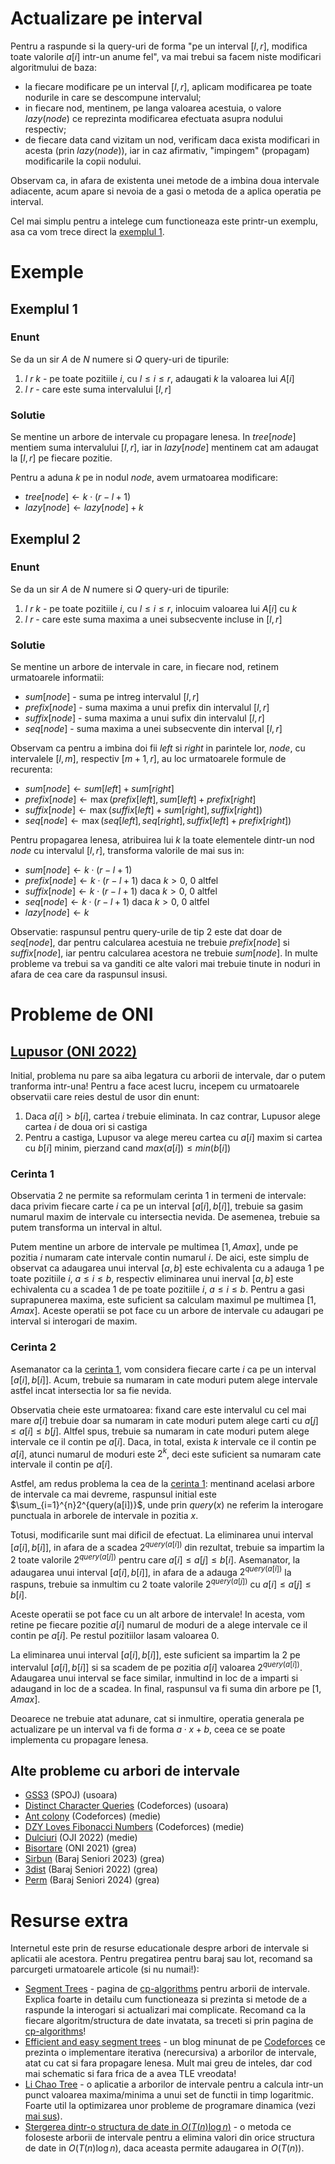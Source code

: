 
# Actualizare pe interval

Pentru a raspunde si la query-uri de forma "pe un interval $[l,r]$, modifica toate valorile $a[i]$ intr-un anume fel", va mai trebui sa facem niste modificari algoritmului de baza:
 - la fiecare modificare pe un interval $[l,r]$, aplicam modificarea pe toate nodurile in care se descompune intervalul;
 - in fiecare nod, mentinem, pe langa valoarea acestuia, o valore $lazy(node)$ ce reprezinta modificarea efectuata asupra nodului respectiv;
 - de fiecare data cand vizitam un nod, verificam daca exista modificari in acesta (prin $lazy(node)$), iar in caz afirmativ, "impingem" (propagam) modificarile la copii nodului.

Observam ca, in afara de existenta unei metode de a imbina doua intervale adiacente, acum apare si nevoia de a gasi o metoda de a aplica operatia pe interval.

Cel mai simplu pentru a intelege cum functioneaza este printr-un exemplu, asa ca vom trece direct la [exemplul 1](#exemplul-1).

# Exemple

## Exemplul 1

### Enunt

Se da un sir $A$ de $N$ numere si $Q$ query-uri de tipurile:
 1. $l$ $r$ $k$ - pe toate pozitiile $i$, cu $l \le i \le r$, adaugati $k$ la valoarea lui $A[i]$
 2. $l$ $r$ - care este suma intervalului $[l, r]$

### Solutie

Se mentine un arbore de intervale cu propagare lenesa. In $tree[node]$ mentiem suma intervalului $[l, r]$, iar in $lazy[node]$ mentinem cat am adaugat la $[l, r]$ pe fiecare pozitie.

Pentru a aduna $k$ pe in nodul $node$, avem urmatoarea modificare:
 - $tree[node] \leftarrow k \cdot (r - l + 1)$
 - $lazy[node] \leftarrow lazy[node] + k$

## Exemplul 2

### Enunt

Se da un sir $A$ de $N$ numere si $Q$ query-uri de tipurile:
 1. $l$ $r$ $k$ - pe toate pozitiile $i$, cu $l \le i \le r$, inlocuim valoarea lui $A[i]$ cu $k$
 2. $l$ $r$ - care este suma maxima a unei subsecvente incluse in $[l, r]$

### Solutie

Se mentine un arbore de intervale in care, in fiecare nod, retinem urmatoarele informatii:
 - $sum[node]$ - suma pe intreg intervalul $[l, r]$
 - $prefix[node]$ - suma maxima a unui prefix din intervalul $[l, r]$
 - $suffix[node]$ - suma maxima a unui sufix din intervalul $[l, r]$
 - $seq[node]$ - suma maxima a unei subsecvente din interval $[l, r]$

Observam ca pentru a imbina doi fii $left$ si $right$ in parintele lor, $node$, cu intervalele $[l, m]$, respectiv $[m + 1, r]$, au loc urmatoarele formule de recurenta:
 - $sum[node] \leftarrow sum[left] + sum[right]$
 - $prefix[node] \leftarrow \max(prefix[left], sum[left] + prefix[right]$
 - $suffix[node] \leftarrow \max(suffix[left] + sum[right], suffix[right])$
 - $seq[node] \leftarrow \max(seq[left], seq[right], suffix[left] + prefix[right])$

Pentru propagarea lenesa, atribuirea lui $k$ la toate elementele dintr-un nod $node$ cu intervalul $[l, r]$, transforma valorile de mai sus in:
 - $sum[node] \leftarrow k \cdot (r - l + 1)$
 - $prefix[node] \leftarrow k \cdot (r - l + 1)$ daca $k > 0$, $0$ altfel
 - $suffix[node] \leftarrow k \cdot (r - l + 1)$ daca $k > 0$, $0$ altfel
 - $seq[node] \leftarrow k \cdot (r - l + 1)$ daca $k > 0$, $0$ altfel
 - $lazy[node] \leftarrow k$

Observatie: raspunsul pentru query-urile de tip $2$ este dat doar de $seq[node]$, dar pentru calcularea acestuia ne trebuie $prefix[node]$ si $suffix[node]$, iar pentru calcularea acestora ne trebuie $sum[node]$. In multe probleme va trebui sa va ganditi ce alte valori mai trebuie tinute in noduri in afara de cea care da raspunsul insusi.

# Probleme de ONI

## [Lupusor (ONI 2022)](https://kilonova.ro/problems/137?list_id=16)

Initial, problema nu pare sa aiba legatura cu arborii de intervale, dar o putem tranforma intr-una! Pentru a face acest lucru, incepem cu urmatoarele observatii care reies destul de usor din enunt:

 1. Daca $a[i] \gt b[i]$, cartea $i$ trebuie eliminata. In caz contrar, Lupusor alege cartea $i$ de doua ori si castiga
 2. Pentru a castiga, Lupusor va alege mereu cartea cu $a[i]$ maxim si cartea cu $b[i]$ minim, pierzand cand $max(a[i]) \le min(b[i])$

### Cerinta 1

Observatia $2$ ne permite sa reformulam cerinta $1$ in termeni de intervale: daca privim fiecare carte $i$ ca pe un interval $[a[i], b[i]]$, trebuie sa gasim numarul maxim de intervale cu intersectia nevida. De asemenea, trebuie sa putem transforma un interval in altul.

Putem mentine un arbore de intervale pe multimea $[1, Amax]$, unde pe pozitia $i$ numaram cate intervale contin numarul $i$. De aici, este simplu de observat ca adaugarea unui interval $[a, b]$ este echivalenta cu a adauga $1$ pe toate pozitiile $i$, $a \le i \le b$, respectiv eliminarea unui inerval $[a, b]$ este echivalenta cu a scadea $1$ de pe toate pozitiile $i$, $a \le i \le b$. Pentru a gasi suprapunerea maxima, este suficient sa calculam maximul pe multimea $[1, Amax]$. Aceste operatii se pot face cu un arbore de intervale cu adaugari pe interval si interogari de maxim.

### Cerinta 2

Asemanator ca la [cerinta 1](#cerinta-1), vom considera fiecare carte $i$ ca pe un interval $[a[i], b[i]]$. Acum, trebuie sa numaram in cate moduri putem alege intervale astfel incat intersectia lor sa fie nevida.

Observatia cheie este urmatoarea: fixand care este intervalul cu cel mai mare $a[i]$ trebuie doar sa numaram in cate moduri putem alege carti cu $a[j] \le a[i] \le b[j]$. Altfel spus, trebuie sa numaram in cate moduri putem alege intervale ce il contin pe $a[i]$. Daca, in total, exista $k$ intervale ce il contin pe $a[i]$, atunci numarul de moduri este $2^k$, deci este suficient sa numaram cate intervale il contin pe $a[i]$.

Astfel, am redus problema la cea de la [cerinta 1](#cerinta-1): mentinand acelasi arbore de intervale ca mai devreme, raspunsul initial este $\sum_{i=1}^{n}2^{query(a[i])}$, unde prin $query(x)$ ne referim la interogare punctuala in arborele de intervale in pozitia $x$.

Totusi, modificarile sunt mai dificil de efectuat. La eliminarea unui interval $[a[i], b[i]]$, in afara de a scadea $2^{query(a[i])}$ din rezultat, trebuie sa impartim la $2$ toate valorile $2^{query(a[j])}$ pentru care $a[i] \le a[j] \le b[i]$. Asemanator, la adaugarea unui interval $[a[i], b[i]]$, in afara de a adauga $2^{query(a[i])}$ la raspuns, trebuie sa inmultim cu $2$ toate valorile $2^{query(a[j])}$ cu $a[i] \le a[j] \le b[i]$.

Aceste operatii se pot face cu un alt arbore de intervale! In acesta, vom retine pe fiecare pozitie $a[i]$ numarul de moduri de a alege intervale ce il contin pe $a[i]$. Pe restul pozitiilor lasam valoarea $0$.

La eliminarea unui interval $[a[i], b[i]]$, este suficient sa impartim la $2$ pe intervalul $[a[i], b[i]]$ si sa scadem de pe pozitia $a[i]$ valoarea $2^{query(a[i])}$. Adaugarea unui interval se face similar, inmultind in loc de a imparti si adaugand in loc de a scadea. In final, raspunsul va fi suma din arbore pe $[1, Amax]$.

Deoarece ne trebuie atat adunare, cat si inmultire, operatia generala pe actualizare pe un interval va fi de forma $a \cdot x + b$, ceea ce se poate implementa cu propagare lenesa.

## Alte probleme cu arbori de intervale

 - [GSS3](https://www.spoj.com/problems/GSS3/) (SPOJ) (usoara)
 - [Distinct Character Queries](https://codeforces.com/problemset/problem/1234/D) (Codeforces) (usoara)
 - [Ant colony](https://codeforces.com/contest/474/problem/F) (Codeforces) (medie)
 - [DZY Loves Fibonacci Numbers](https://codeforces.com/contest/446/problem/C) (Codeforces) (medie)
 - [Dulciuri](https://kilonova.ro/problems/133) (OJI 2022) (medie)
 - [Bisortare](https://kilonova.ro/problems/63) (ONI 2021) (grea)
 - [Sirbun](https://kilonova.ro/problems/556) (Baraj Seniori 2023) (grea)
 - [3dist](https://kilonova.ro/problems/141) (Baraj Seniori 2022) (grea)
 - [Perm](https://kilonova.ro/problems/2669) (Baraj Seniori 2024) (grea)

# Resurse extra

Internetul este prin de resurse educationale despre arbori de intervale si aplicatii ale acestora. Pentru pregatirea pentru baraj sau lot, recomand sa parcurgeti urmatoarele articole (si nu numai!):
 - [Segment Trees](https://cp-algorithms.com/data_structures/segment_tree.html) - pagina de [cp-algorithms](https://cp-algorithms.com/) pentru arborii de intervale. Explica foarte in detailu cum functioneaza si prezinta si metode de a raspunde la interogari si actualizari mai complicate. Recomand ca la fiecare algoritm/structura de date invatata, sa treceti si prin pagina de [cp-algorithms](https://cp-algorithms.com/data_structures/segment_tree.html)!
 - [Efficient and easy segment trees](https://codeforces.com/blog/entry/18051) - un blog minunat de pe [Codeforces](https://codeforces.com/) ce prezinta o implementare iterativa (nerecursiva) a arborilor de intervale, atat cu cat si fara propagare lenesa. Mult mai greu de inteles, dar cod mai schematic si fara frica de a avea TLE vreodata!
 - [Li Chao Tree](https://cp-algorithms.com/geometry/convex_hull_trick.html#li-chao-tree) - o aplicatie a arborilor de intervale pentru a calcula intr-un punct valoarea maxima/minima a unui set de functii in timp logaritmic. Foarte util la optimizarea unor probleme de programare dinamica (vezi [mai sus](https://cp-algorithms.com/geometry/convex_hull_trick.html)).
 - [Stergerea dintr-o structura de date in $O(T(n) \log n)$](https://cp-algorithms.com/data_structures/deleting_in_log_n.html) - o metoda ce foloseste arborii de intervale pentru a elimina valori din orice structura de date in $O(T(n) \log n)$, daca aceasta permite adaugarea in $O(T(n))$.

